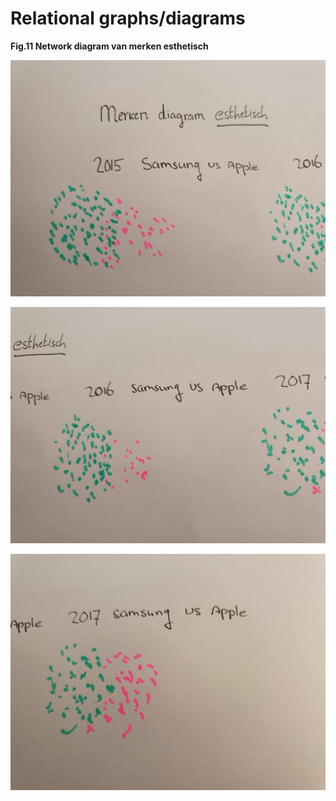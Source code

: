 # Relational graphs/diagrams

  **Fig.11 Network diagram van merken esthetisch** 

![](../.gitbook/assets/whatsapp-image-2020-09-17-at-23.39.09-6-.jpeg)

 

![](../.gitbook/assets/whatsapp-image-2020-09-17-at-23.39.09-5-.jpeg)

 

![](../.gitbook/assets/whatsapp-image-2020-09-17-at-23.39.09-4-.jpeg)

